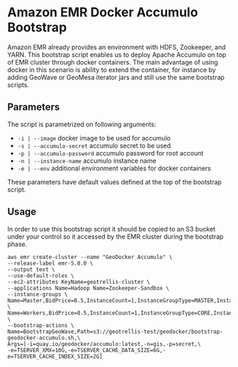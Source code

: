 # Amazon EMR Docker Accumulo Bootstrap

Amazon EMR already provides an environment with HDFS, Zookeeper, and YARN. This bootstrap script enables us to deploy Apache Accumulo on top of EMR cluster through docker containers. The main advantage of using docker in this scenario is ability to extend the container, for instance by adding GeoWave or GeoMesa iterator jars and still use the same bootstrap scripts.

## Parameters

The script is parametrized on following arguments:

  - `-i | --image` docker image to be used for accumulo
  - `-s | --accumulo-secret` accumulo secret to be used
  - `-p | --accumulo-password` accumulo password for root account
  - `-n | --instance-name` accumulo instance name
  - `-e | --env` additional environment variables for docker containers

These parameters have default values defined at the top of the bootstrap script.

## Usage

In order to use this bootstrap script it should be copied to an S3 bucket under your control so it accessed by the EMR cluster during the bootstrap phase.

```console
aws emr create-cluster --name "GeoDocker Accumulo" \
--release-label emr-5.0.0 \
--output text \
--use-default-roles \
--ec2-attributes KeyName=geotrellis-cluster \
--applications Name=Hadoop Name=Zookeeper-Sandbox \
--instance-groups \
Name=Master,BidPrice=0.5,InstanceCount=1,InstanceGroupType=MASTER,InstanceType=m3.xlarge \
Name=Workers,BidPrice=0.5,InstanceCount=1,InstanceGroupType=CORE,InstanceType=m3.xlarge \
--bootstrap-actions \
Name=BootstrapGeoWave,Path=s3://geotrellis-test/geodocker/bootstrap-geodocker-accumulo.sh,\
Args=[-i=quay.io/geodocker/accumulo:latest,-n=gis,-p=secret,\
-e=TSERVER_XMX=10G,-e=TSERVER_CACHE_DATA_SIZE=6G,-e=TSERVER_CACHE_INDEX_SIZE=2G]
```
